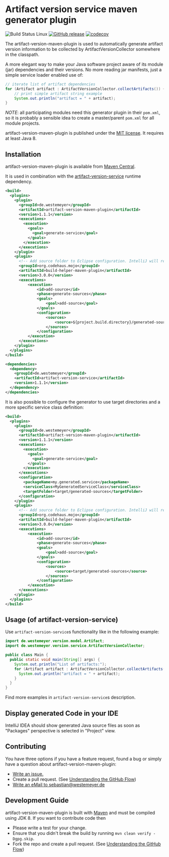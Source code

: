 # Artifact version service maven generator plugin

![Build Status Linux](https://github.com/swesteme/artifact-version-maven-plugin/actions/workflows/ci.yml/badge.svg)
[![GitHub release](https://img.shields.io/github/release/swesteme/artifact-version-maven-plugin.svg?label=changelog)](https://github.com/swesteme/artifact-version-maven-plugin/releases/latest)
[![codecov](https://codecov.io/gh/swesteme/artifact-version-maven-plugin/branch/main/graph/badge.svg?token=O306I5GDXJ)](https://codecov.io/gh/swesteme/artifact-version-maven-plugin)

The artifact-version-maven-plugin is used to automatically generate artifact version information to be collected by ArtifactVersionCollector somewhere in the classpath.

A more elegant way to make your Java software project aware of its module (jar) dependencies and their versions. No more reading jar manifests, just a simple service loader enabled use of:

```java
// iterate list of artifact dependencies
for (Artifact artifact : ArtifactVersionCollector.collectArtifacts()) {
    // print simple artifact string example
    System.out.println("artifact = " + artifact);
}
```

*NOTE*: all participating modules need this generator plugin in their `pom.xml`, so it is probably a sensible idea to create a master/parent `pom.xml` for all module projects. 

artifact-version-maven-plugin is published under the
[MIT license](http://opensource.org/licenses/MIT). It requires at least Java 8.

## Installation

artifact-version-maven-plugin is available from
[Maven Central](https://search.maven.org/artifact/de.westemeyer/artifact-version-maven-plugin).

It is used in combination with the [artifact-version-service](https://github.com/swesteme/artifact-version-service) runtime dependency.
```xml
<build>
  <plugins>
    <plugin>
      <groupId>de.westemeyer</groupId>
      <artifactId>artifact-version-maven-plugin</artifactId>
      <version>1.1.1</version>
      <executions>
        <execution>
          <goals>
            <goal>generate-service</goal>
          </goals>
        </execution>
      </executions>
    </plugin>
    <plugin>
      <!-- Add source folder to Eclipse configuration. IntelliJ will recognize extra source automatically. -->
      <groupId>org.codehaus.mojo</groupId>
      <artifactId>build-helper-maven-plugin</artifactId>
      <version>3.0.0</version>
      <executions>
          <execution>
              <id>add-source</id>
              <phase>generate-sources</phase>
              <goals>
                  <goal>add-source</goal>
              </goals>
              <configuration>
                  <sources>
                      <source>${project.build.directory}/generated-sources/artifact-versions</source>
                  </sources>
              </configuration>
          </execution>
      </executions>
    </plugin>
  </plugins>
</build>

<dependencies>
  <dependency>
    <groupId>de.westemeyer</groupId>
    <artifactId>artifact-version-service</artifactId>
    <version>1.1.1</version>
  </dependency>
</dependencies>
```

It is also possible to configure the generator to use target directories and a more specific service class definition:
```xml
<build>
  <plugins>
    <plugin>
      <groupId>de.westemeyer</groupId>
      <artifactId>artifact-version-maven-plugin</artifactId>
      <version>1.1.1</version>
      <executions>
        <execution>
          <goals>
            <goal>generate-service</goal>
          </goals>
        </execution>
      </executions>
      <configuration>
        <packageName>my.generated.service</packageName>
        <serviceClass>MyGeneratedServiceClass</serviceClass>
        <targetFolder>target/generated-sources</targetFolder>
      </configuration>
    </plugin>
    <plugin>
      <!-- Add source folder to Eclipse configuration. IntelliJ will recognize extra source automatically. -->
      <groupId>org.codehaus.mojo</groupId>
      <artifactId>build-helper-maven-plugin</artifactId>
      <version>3.0.0</version>
      <executions>
          <execution>
              <id>add-source</id>
              <phase>generate-sources</phase>
              <goals>
                  <goal>add-source</goal>
              </goals>
              <configuration>
                  <sources>
                      <source>target/generated-sources</source>
                  </sources>
              </configuration>
          </execution>
      </executions>
    </plugin>
  </plugins>
</build>
```

## Usage (of artifact-version-service)

Use `artifact-version-service`s functionality like in the following example:

```java
import de.westemeyer.version.model.Artifact;
import de.westemeyer.version.service.ArtifactVersionCollector;

public class Main {
  public static void main(String[] args) {
    System.out.println("List of artifacts:");
    for (Artifact artifact : ArtifactVersionCollector.collectArtifacts()) {
      System.out.println("artifact = " + artifact);
    }
  }
}
```

Find more examples in `artifact-version-service`s description.

## Display generated Code in your IDE
IntelliJ IDEA should show generated Java source files as soon as "Packages" perspective is selected in "Project" view. 

## Contributing

You have three options if you have a feature request, found a bug or
simply have a question about artifact-version-maven-plugin:

* [Write an issue.](https://github.com/swesteme/artifact-version-maven-plugin/issues/new)
* Create a pull request. (See [Understanding the GitHub Flow](https://guides.github.com/introduction/flow/index.html))
* [Write an eMail to sebastian@westemeyer.de](mailto:sebastian@westemeyer.de)

## Development Guide

artifact-version-maven-plugin is built with [Maven](http://maven.apache.org/) and must be
compiled using JDK 8. If you want to contribute code then

* Please write a test for your change.
* Ensure that you didn't break the build by running `mvn clean verify -Dgpg.skip`.
* Fork the repo and create a pull request. (See [Understanding the GitHub Flow](https://guides.github.com/introduction/flow/index.html))
